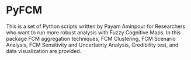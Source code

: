 # PyFCM
This is a set of Python scripts written by Payam Aminpour for Researchers who want to run more robust analysis with Fuzzy Cognitive Maps. In this package FCM aggregation techniques, FCM Clustering, FCM Scenario Analysis, FCM Sensitivity and Uncertainty Analysis, Credibility test, and data visualization are provided.  
